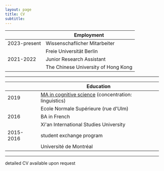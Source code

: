 ```yaml
---
layout: page
title: CV
subtitle: 
---
```




|       | Employment |
| ----------- | ----------- |
| 2023-present| Wissenschaflicher Mitarbeiter |
|   | Freie Universität Berlin |
|2021-2022| Junior Research Assistant|
|| The Chinese University of Hong Kong|

-------------------------


|       | Education |
| ----------- | ----------- |
| 2019 | [MA in cognitive science](https://cogmaster.ens.psl.eu/fr) (concentration: linguistics)  |
|   | Ecole Normale Supérieure (rue d'Ulm) |
| 2016 | BA in French |
|| Xi'an International Studies University|
| 2015-2016 | student exchange program |
|| Université de Montréal|
----------------------------

detailed CV available upon request
